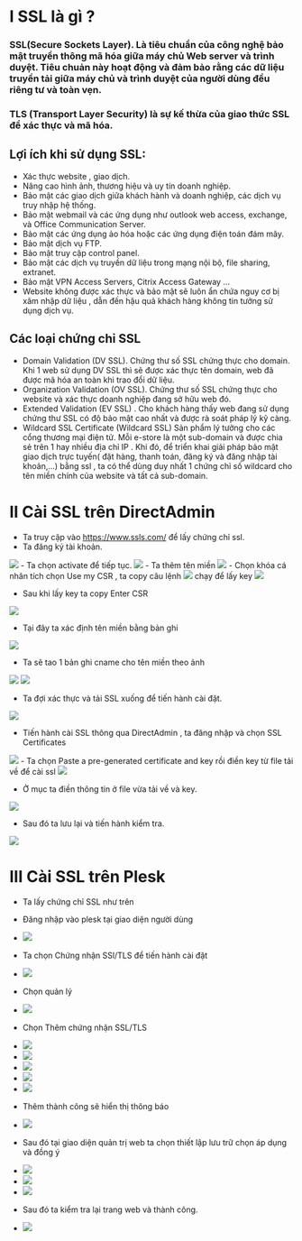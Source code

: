 # I SSL là gì ?
### SSL(Secure Sockets Layer). Là tiêu chuẩn của công nghệ bảo mật truyền thông mã hóa giữa máy chủ Web server và trình duyệt. Tiêu chuản này hoạt động và đảm bảo rằng các dữ liệu truyền tải giữa máy chủ và trình duyệt của người dùng đều riêng tư và toàn vẹn.
### TLS (Transport Layer Security)  là sự kế thừa của giao thức SSL để xác thực và mã hóa.
## Lợi ích khi sử dụng SSL:
- Xác thực website , giao dịch.
- Nâng cao hình ảnh, thương hiệu và uy tín doanh nghiệp.
- Bảo mật các giao dịch giữa khách hành và doanh nghiệp, các dịch vụ truy nhập hệ thống. 
- Bảo mật webmail và các ứng dụng như outlook web access, exchange, và Office Communication Server.
- Bảo mật các ứng dụng ảo hóa hoặc các ứng dụng điện toán đám mây.
- Bảo mật dịch vụ FTP.
- Bảo mật truy cập control panel.
- Bảo mật các dịch vụ truyền dữ liệu trong mạng nội bộ, file sharing, extranet.
- Bảo mật VPN Access Servers, Citrix Access Gateway …
- Website không được xác thực và bảo mật sẽ luôn ẩn chứa nguy cơ bị xâm nhập dữ liệu , dẫn đến hậu quả khách hàng không tin tưởng sử dụng dịch vụ.
## Các loại chứng chỉ SSL
- Domain Validation (DV SSL). Chứng thư số SSL chứng thực cho domain. Khi 1 web sử dụng DV SSL thì sẽ được xác thực tên domain, web đã được mã hóa an toàn khi trao đổi dữ liệu.
- Organization Validation (OV SSL). Chứng thư số SSL chứng thực cho website  và xác thực doanh nghiệp đang sở hữu web đó.
- Extended Validation (EV SSL)
. Cho khách hàng thấy web đang sử dụng chứng thư SSL có độ bảo mật cao nhất và được rà soát pháp lý kỹ càng.
- Wildcard SSL Certificate (Wildcard SSL) Sản phẩm lý tưởng cho các cổng thương mại điện tử. Mỗi e-store là một sub-domain và được chia sẻ trên 1 hay nhiều địa chỉ IP . Khi đó, để triển khai giải pháp bảo mật giao dịch trực tuyến( đặt hàng, thanh toán, đăng ký và đăng nhập tài khoản,...) bằng ssl , ta có thể dùng duy nhất 1 chứng chỉ số wildcard cho tên miền chính của website và tất cả sub-domain.


# II Cài SSL trên DirectAdmin

- Ta truy cập vào https://www.ssls.com/ để lấy chứng chỉ ssl.
- Ta đăng ký tài khoản.
<img src="img/1.PNG">
- Ta chọn activate để tiếp tục.
<img src="img/4.PNG">
- Ta thêm tên miền 
<img src="img/5.PNG">
- Chọn khóa cá nhân tích chọn Use my CSR , ta copy câu lệnh
<img src="img/7.PNG"> chạy để lấy key
<img src="img/8.PNG"> 

- Sau khi lấy key ta copy Enter CSR
<img src="img/9.PNG"> 

- Tại đây ta xác định tên miền bằng bản ghi
<img src="img/10.PNG"> 

- Ta sẽ tao 1 bản ghi cname cho tên miền theo ảnh
<img src="img/11.PNG"> 
<img src="img/12.PNG">

- Ta đợi xác thực và tải SSL xuống để tiến hành cài đặt.

<img src="img/13.PNG"> 

- Tiến hành cài SSL thông qua DirectAdmin , ta đăng nhập và chọn SSL Certificates
<img src="img/16.PNG"> 
- Ta chọn Paste a pre-generated certificate and key rồi điền key từ file tải về để cài ssl
<img src="img/17.PNG"> 


- Ở mục  ta điền thông tin ở file vừa tải về và key.
<img src="img/20.PNG"> 

- Sau đó ta lưu lại và tiến hành kiểm tra.
<img src="img/21.png"> 

# III Cài SSL trên Plesk

- Ta lấy chứng chỉ SSL như trên
- Đăng nhập vào plesk tại giao diện người dùng
- <img src="img/33.PNG"> 
- Ta chọn Chứng nhận SSl/TLS để tiến hành cài đặt
- <img src="img/34.PNG"> 
- Chọn quản lý
- <img src="img/35.PNG"> 
- Chọn Thêm chứng nhận SSL/TLS
- <img src="img/40.PNG"> 
- <img src="img/36.PNG"> 
- <img src="img/37.PNG"> 
- <img src="img/38.PNG"> 
- <img src="img/39.PNG"> 
-  Thêm thành công sẽ hiển thị thông báo

- <img src="img/28.PNG"> 

- Sau đó tại giao diện quản trị web ta chọn thiết lập lưu trữ chọn áp dụng và đồng ý
- <img src="img/41.PNG"> 
- <img src="img/42.PNG"> 
- <img src="img/43.PNG"> 
- Sau đó ta kiểm tra lại trang web và thành công.
- <img src="img/44.PNG"> 

































